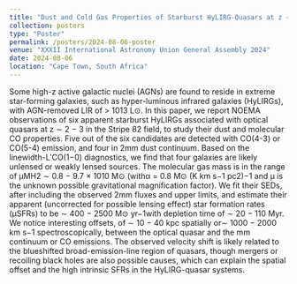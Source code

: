 ```yaml
---
title: "Dust and Cold Gas Properties of Starburst HyLIRG-Quasars at z ∼ 2.5"
collection: posters
type: "Poster"
permalink: /posters/2024-08-06-poster
venue: "XXXII International Astronomy Union General Assembly 2024"
date: 2024-08-06
location: "Cape Town, South Africa"
---
```


Some high-z active galactic nuclei (AGNs) are found to reside in extreme star-forming galaxies, such as hyper-luminous infrared galaxies (HyLIRGs), with AGN-removed LIR of > 1013 L⊙. In this paper, we report NOEMA observations of six apparent starburst HyLIRGs associated with optical quasars at z ∼ 2 − 3 in the Stripe 82 field, to study their dust and molecular CO properties. Five out of the six candidates are detected with CO(4-3) or CO(5-4) emission, and four in 2mm dust continuum. Based on the linewidth-L′CO(1−0) diagnostics, we find that four galaxies are likely unlensed or weakly lensed sources. The molecular gas mass is in the range of μMH2 ∼ 0.8 − 9.7 × 1010 M⊙ (withα = 0.8 M⊙ (K km s−1 pc2)−1 and μ is the unknown possible gravitational magnification factor). We fit their SEDs, after including the observed 2mm fluxes and upper limits, and estimate their apparent (uncorrected for possible lensing effect) star formation rates (μSFRs) to be ∼ 400 − 2500 M⊙ yr−1with depletion time of ∼ 20 − 110 Myr. We notice interesting offsets, of ∼ 10 − 40 kpc spatially or∼ 1000 − 2000 km s−1 spectroscopically, between the optical quasar and the mm continuum or CO emissions. The observed velocity shift is likely related to the blueshifted broad-emission-line region of quasars, though mergers or recoiling black holes are also possible causes, which can explain the spatial offset and the high intrinsic SFRs in the HyLIRG-quasar systems.
